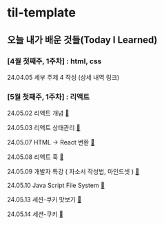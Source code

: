 # til-template

## 오늘 내가 배운 것들(Today I Learned)

### [4월 첫째주, 1주차] : html, css

24.04.05 세부 주제 4 작성 (상세 내역 링크)


### [5월 첫째주, 1주차] : 리액트

24.05.02 리액트 개념 [🌱](https://github.com/HeungY/Today-I-Learned/blob/main/May/2024-05-02.md)

24.05.03 리액트 상태관리 [🌱](https://github.com/HeungY/Today-I-Learned/blob/main/May/2024-05-03.md)

24.05.07 HTML -> React 변환 [🌱](https://github.com/HeungY/Today-I-Learned/blob/main/May/2024-05-07.md)

24.05.08 리액트 훅 [🌱](https://github.com/HeungY/Today-I-Learned/blob/main/May/2024-05-08.md)

24.05.09 개발자 특강 ( 자소서 작성법, 마인드셋 )  [🌱](https://github.com/HeungY/Today-I-Learned/blob/main/May/2024-05-09.md)

24.05.10 Java Script File System [🌱](https://github.com/HeungY/Today-I-Learned/blob/main/May/2024-05-10.md)

24.05.13 세션-쿠키 맛보기 [🌱](https://github.com/HeungY/Today-I-Learned/blob/main/May/2024-05-13.md)

24.05.14 세션-쿠키 [🌱](https://github.com/HeungY/Today-I-Learned/blob/main/May/2024-05-14.md)
